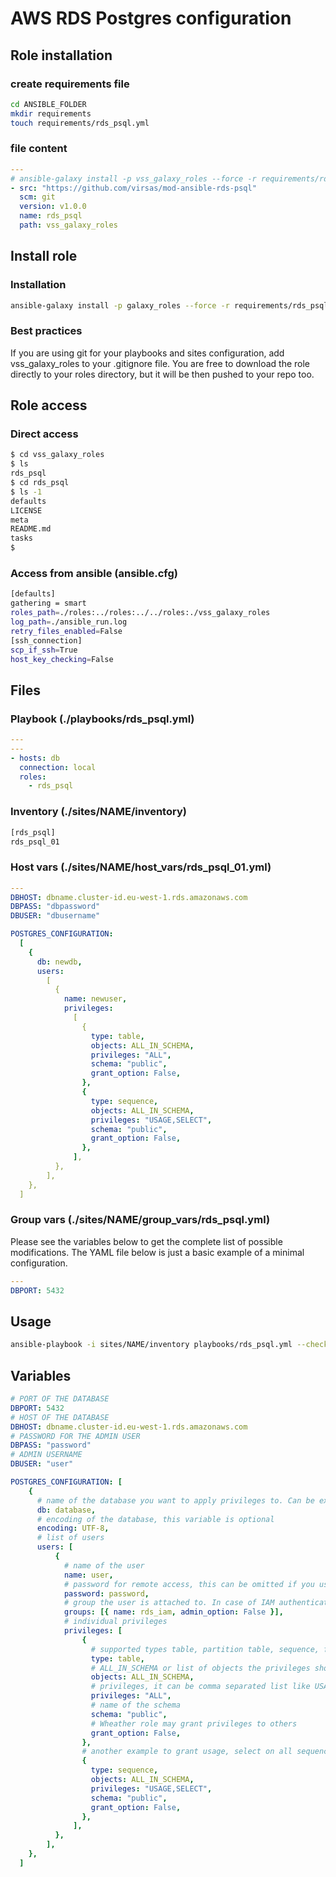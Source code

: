 # AWS RDS Postgres configuration

## Role installation

### create requirements file

```bash
cd ANSIBLE_FOLDER
mkdir requirements
touch requirements/rds_psql.yml
```

### file content

```yaml
---
# ansible-galaxy install -p vss_galaxy_roles --force -r requirements/rds_psql.yml
- src: "https://github.com/virsas/mod-ansible-rds-psql"
  scm: git
  version: v1.0.0
  name: rds_psql
  path: vss_galaxy_roles
```

## Install role

### Installation

```bash
ansible-galaxy install -p galaxy_roles --force -r requirements/rds_psql.yml
```

### Best practices

If you are using git for your playbooks and sites configuration, add vss_galaxy_roles to your .gitignore file. You are free to download the role directly to your roles directory, but it will be then pushed to your repo too.

## Role access

### Direct access

```bash
$ cd vss_galaxy_roles
$ ls
rds_psql
$ cd rds_psql
$ ls -1
defaults
LICENSE
meta
README.md
tasks
$
```

### Access from ansible (ansible.cfg)

```bash
[defaults]
gathering = smart
roles_path=./roles:../roles:../../roles:./vss_galaxy_roles
log_path=./ansible_run.log
retry_files_enabled=False
[ssh_connection]
scp_if_ssh=True
host_key_checking=False
```

## Files

### Playbook (./playbooks/rds_psql.yml)

```yaml
---
---
- hosts: db
  connection: local
  roles:
    - rds_psql
```

### Inventory (./sites/NAME/inventory)

```txt
[rds_psql]
rds_psql_01
```

### Host vars (./sites/NAME/host_vars/rds_psql_01.yml)

```yaml
---
DBHOST: dbname.cluster-id.eu-west-1.rds.amazonaws.com
DBPASS: "dbpassword"
DBUSER: "dbusername"

POSTGRES_CONFIGURATION:
  [
    {
      db: newdb,
      users:
        [
          {
            name: newuser,
            privileges:
              [
                {
                  type: table,
                  objects: ALL_IN_SCHEMA,
                  privileges: "ALL",
                  schema: "public",
                  grant_option: False,
                },
                {
                  type: sequence,
                  objects: ALL_IN_SCHEMA,
                  privileges: "USAGE,SELECT",
                  schema: "public",
                  grant_option: False,
                },
              ],
          },
        ],
    },
  ]
```

### Group vars (./sites/NAME/group_vars/rds_psql.yml)

Please see the variables below to get the complete list of possible modifications. The YAML file below is just a basic example of a minimal configuration.

```yaml
---
DBPORT: 5432
```

## Usage

```bash
ansible-playbook -i sites/NAME/inventory playbooks/rds_psql.yml --check --diff
```

## Variables

```yml
# PORT OF THE DATABASE
DBPORT: 5432
# HOST OF THE DATABASE
DBHOST: dbname.cluster-id.eu-west-1.rds.amazonaws.com
# PASSWORD FOR THE ADMIN USER
DBPASS: "password"
# ADMIN USERNAME
DBUSER: "user"

POSTGRES_CONFIGURATION: [
    {
      # name of the database you want to apply privileges to. Can be existing one or ansible will create a new one based on the name
      db: database,
      # encoding of the database, this variable is optional
      encoding: UTF-8,
      # list of users
      users: [
          {
            # name of the user
            name: user,
            # password for remote access, this can be omitted if you use the rds_iam group and iam authentication
            password: password,
            # group the user is attached to. In case of IAM authentication, this is how you would configure it.
            groups: [{ name: rds_iam, admin_option: False }],
            # individual privileges
            privileges: [
                {
                  # supported types table, partition table, sequence, function or procedure
                  type: table,
                  # ALL_IN_SCHEMA or list of objects the privileges should be applied to like a list of tables in case of table type.
                  objects: ALL_IN_SCHEMA,
                  # privileges, it can be comma separated list like USAGE,SELECT or ALL
                  privileges: "ALL",
                  # name of the schema
                  schema: "public",
                  # Wheather role may grant privileges to others
                  grant_option: False,
                },
                # another example to grant usage, select on all sequences in public schema to user
                {
                  type: sequence,
                  objects: ALL_IN_SCHEMA,
                  privileges: "USAGE,SELECT",
                  schema: "public",
                  grant_option: False,
                },
              ],
          },
        ],
    },
  ]
```
